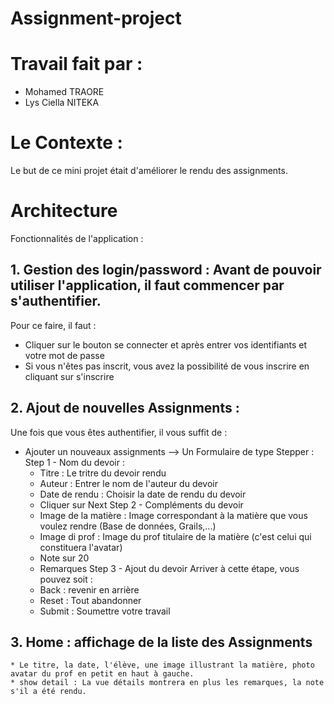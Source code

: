 # Assignment-project

# Travail fait par :
- Mohamed TRAORE
- Lys Ciella NITEKA

# Le Contexte :
Le but de ce mini projet était d'améliorer le rendu des assignments.

# Architecture
Fonctionnalités de l'application :

## 1. Gestion des login/password : Avant de pouvoir utiliser l'application, il faut commencer par s'authentifier. 
Pour ce faire, il faut : 
- Cliquer sur le bouton se connecter et après entrer vos identifiants et votre mot de passe 
- Si vous n'êtes pas inscrit, vous avez la possibilité de vous inscrire en cliquant sur s'inscrire

## 2. Ajout de nouvelles Assignments :
Une fois que vous êtes authentifier, il vous suffit de :
- Ajouter un nouveaux assignments --> Un Formulaire de type Stepper :
    Step 1 - Nom du devoir :
	* Titre : Le tritre du devoir rendu
	* Auteur : Entrer le nom de l'auteur du devoir
	* Date de rendu : Choisir la date de rendu du devoir 
	* Cliquer sur Next
    Step 2 - Compléments du devoir
	* Image de la matière : Image correspondant à la matière que vous voulez rendre (Base de données, Grails,...)
	* Image di prof : Image du prof titulaire de la matière (c'est celui qui constituera l'avatar)
	* Note sur 20
	* Remarques
    Step 3 - Ajout du devoir
	Arriver à cette étape, vous pouvez soit :
	* Back : revenir en arrière 
	* Reset : Tout abandonner 
	* Submit : Soumettre votre travail

## 3. Home : affichage de la liste des Assignments 
	* Le titre, la date, l'élève, une image illustrant la matière, photo avatar du prof en petit en haut à gauche.
	* show detail : La vue détails montrera en plus les remarques, la note s'il a été rendu.
